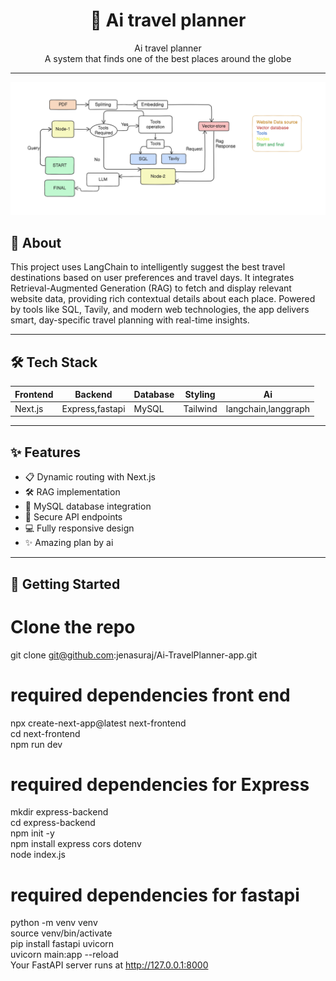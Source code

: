 <h1 align="center">🚀 Ai travel planner</h1>

<p align="center">
  Ai travel planner <br/>
  A system that finds one of the best places around the globe
</p>

---

![My Image](./assets/screenshot.png)


## 🧠 About

This project uses LangChain to intelligently suggest the best travel destinations based on user preferences and travel days. It integrates Retrieval-Augmented Generation (RAG) to fetch and display relevant website data, providing rich contextual details about each place. Powered by tools like SQL, Tavily, and modern web technologies, the app delivers smart, day-specific travel planning with real-time insights.

---

## 🛠️ Tech Stack

| Frontend |     Backend     | Database | Styling   |         Ai          |
|----------|-----------------|----------|-----------|---------------------|
| Next.js  | Express,fastapi | MySQL    | Tailwind  | langchain,langgraph |

---

## ✨ Features

- 📋 Dynamic routing with Next.js
- 🛠️ RAG implementation
- 💾 MySQL database integration
- 🔐 Secure API endpoints
- 💻 Fully responsive design
- ✨ Amazing plan by ai

---

## 🚀 Getting Started
# Clone the repo
git clone git@github.com:jenasuraj/Ai-TravelPlanner-app.git


# required dependencies front end
npx create-next-app@latest next-frontend<br/>
cd next-frontend<br/>
npm run dev


# required dependencies for Express  
mkdir express-backend<br/>
cd express-backend<br/>
npm init -y<br/>
npm install express cors dotenv<br/>
node index.js


# required dependencies for fastapi
python -m venv venv<br/>
source venv/bin/activate<br/> 
pip install fastapi uvicorn<br/>
uvicorn main:app --reload<br/>
Your FastAPI server runs at http://127.0.0.1:8000

```

